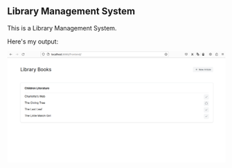 ## Library Management System

This is a Library Management System.

Here's my output:

![output](output.png)
